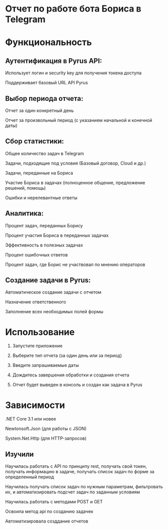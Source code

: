 # Отчет по работе бота Бориса в Telegram
# Функциональность
## Аутентификация в Pyrus API:

Использует логин и security key для получения токена доступа

Поддерживает базовый URL API Pyrus

## Выбор периода отчета:

Отчет за один конкретный день

Отчет за произвольный период (с указанием начальной и конечной даты)

## Сбор статистики:

Общее количество задач в Telegram

Задачи, подходящие под условия (Базовый договор, Cloud и др.)

Задачи, переданные на Бориса

Участие Бориса в задачах (полноценное общение, предложение решений, помощь)

Ошибки и нерелевантные ответы

## Аналитика:

Процент задач, переданных Борису

Процент участия Бориса в переданных задачах

Эффективность в полезных задачах

Процент ошибочных ответов

Процент задач, где Борис не участвовал по мнению операторов

## Создание задачи в Pyrus:

Автоматическое создание задачи с отчетом

Назначение ответственного

Заполнение всех необходимых полей формы

# Использование
1. Запустите приложение

2. Выберите тип отчета (за один день или за период)

3. Введите запрашиваемые даты

4. Дождитесь завершения обработки и создания отчета

5. Отчет будет выведен в консоль и создан как задача в Pyrus

<!--зависимости-->
# Зависимости
.NET Core 3.1 или новее

Newtonsoft.Json (для работы с JSON)

System.Net.Http (для HTTP-запросов)

## Изучили
Научилась работать с API по принципу rest, получать свой токен, получать информацию в задаче, получать список задач по форме за определенный период

Научилась получать список задач по нужным параметрам, фильтровать их, и автоматизировать подсчет задач по заданным условиям

Научилась работать с методами POST и GET

Освоила метод api по созданию задачек

Автоматизировала созддание отчетов
